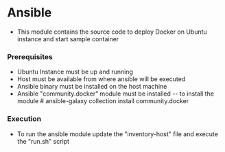 # Ansible 
- This module contains the source code to deploy Docker on Ubuntu instance and start sample container

### Prerequisites
- Ubuntu Instance must be up and running
- Host must be available from where ansible will be executed
- Ansible binary must be installed on the host machine
- Ansible "community.docker" module must be installed 
-- to install the module # ansible-galaxy collection install community.docker

### Execution
- To run the ansible module update the "inventory-host" file and execute the "run.sh" script
